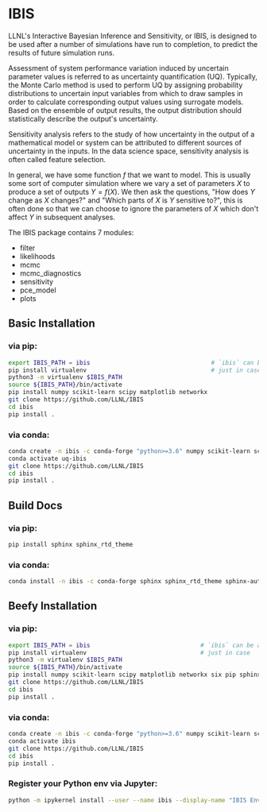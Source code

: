 # IBIS

LLNL's Interactive Bayesian Inference and Sensitivity, or IBIS, is designed to be used after a number of simulations have run to completion, to predict the results of future simulation runs.

Assessment of system performance variation induced by uncertain parameter values is referred to as uncertainty quantification (UQ). Typically, the Monte Carlo method is used to perform UQ by assigning probability distributions to uncertain input variables from which to draw samples in order to calculate corresponding output values using surrogate models. Based on the ensemble of output results, the output distribution should statistically describe the output's uncertainty.

Sensitivity analysis refers to the study of how uncertainty in the output of a mathematical model or system can be attributed to different sources of uncertainty in the inputs. In the data science space, sensitivity analysis is often called feature selection. 

In general, we have some function $`f`$ that we want to model. This is usually some sort of computer simulation where we vary a set of parameters $`X`$ to produce a set of outputs $`Y=f(X)`$.
We then ask the questions, "How does $`Y`$ change as $`X`$ changes?" and "Which parts of $`X`$ is $`Y`$ sensitive to?", this is often done so that we can choose to ignore the parameters of $`X`$ which don't affect $`Y`$ in subsequent analyses.

The IBIS package contains 7 modules:
   - filter
   - likelihoods
   - mcmc
   - mcmc_diagnostics
   - sensitivity
   - pce_model
   - plots

## Basic Installation

### via pip:

```bash
export IBIS_PATH = ibis                                  # `ibis` can be any name/directory you want
pip install virtualenv                                   # just in case
python3 -m virtualenv $IBIS_PATH   
source ${IBIS_PATH}/bin/activate
pip install numpy scikit-learn scipy matplotlib networkx
git clone https://github.com/LLNL/IBIS
cd ibis
pip install .
```

### via conda:

```bash
conda create -n ibis -c conda-forge "python>=3.6" numpy scikit-learn scipy matplotlib networkx
conda activate uq-ibis
git clone https://github.com/LLNL/IBIS
cd ibis
pip install .
```
## Build Docs

### via pip:

```bash
pip install sphinx sphinx_rtd_theme
```
### via conda:

```bash
conda install -n ibis -c conda-forge sphinx sphinx_rtd_theme sphinx-autoapi nbsphinx
```

## Beefy Installation

### via pip:

```bash
export IBIS_PATH = ibis                               # `ibis` can be any name/directory you want
pip install virtualenv                                # just in case
python3 -m virtualenv $IBIS_PATH   
source ${IBIS_PATH}/bin/activate
pip install numpy scikit-learn scipy matplotlib networkx six pip sphinx sphinx_rtd_theme ipython jupyterlab pytest
git clone https://github.com/LLNL/IBIS
cd ibis
pip install .
```
### via conda:

```bash
conda create -n ibis -c conda-forge "python>=3.6" numpy scikit-learn scipy matplotlib six pip networkx sphinx sphinx_rtd_theme sphinx-autoapi nbsphinx jupyterlab ipython ipywidgets nb_conda nb_conda_kernels pytest
conda activate ibis
git clone https://github.com/LLNL/IBIS
cd ibis
pip install .
```

### Register your Python env via Jupyter:

```bash
python -m ipykernel install --user --name ibis --display-name "IBIS Environment"
```
